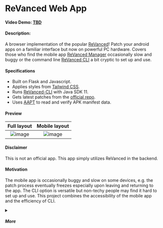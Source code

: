 # ReVanced Web App

#### Video Demo:  [TBD](https://youtu.be/dQw4w9WgXcQ)

#### Description:

A browser implementation of the popular [ReVanced](https://github.com/ReVanced)!
Patch your android apps on a familiar interface but now on powerful PC hardware.
Covers those who find the mobile app [ReVanced Manager](https://github.com/revanced/revanced-manager) occasionally slow and buggy 
or the command line [ReVanced CLI](https://github.com/revanced/revanced-cli) a bit cryptic to set up and use.

#### Specifications

- Built on Flask and Javascript.
- Applies styles from [Tailwind CSS](https://tailwindcss.com/).
- Runs [ReVanced-CLI](https://github.com/revanced/revanced-cli) with Java SDK 11.
- Gets latest patches from the [official repo](https://raw.githubusercontent.com/ReVanced/revanced-patches/main/patches.json).
- Uses [AAPT](https://developer.android.com/tools/aapt2) to read and verify APK manifest data.

#### Preview

Full layout             |  Mobile layout
:-------------------------:|:-------------------------:
![image](https://github.com/Exconvinced/revanced-web-app/assets/139973199/68cc22b6-c6e9-4c03-9fe7-d1c896676a32)  |  ![image](https://github.com/Exconvinced/revanced-web-app/assets/139973199/6a173757-c7ac-4fbc-84e4-a7d2ae391312)

#### Disclaimer
This is not an official app. This app simply utilizes ReVanced in the backend.

#### Motivation

The mobile app is occasionally buggy and slow on some devices,
e.g. the patch process eventually freezes especially upon leaving and returning to the app. 
The CLI option is versatile but non-techy people may find it hard to set up and use.
This project combines the accessibility of the mobile app and the efficiency of CLI.

<details>
<summary><h5>More</h5></summary>
  I needed to build something for the <a href="https://www.edx.org/course/introduction-computer-science-harvardx-cs50x">CS50</a> final project.
  This is relatively easier compared to solving the Tideman problem set!
  <br><br>
  I learned a lot about the communication logic between `app.routes` in Flask and `event.sources` in Javascript. 
  This is a good beginner project but I should have studied about proper coding paradigms for writing cleaner code.
  I completed this project in 3 days, thanks to ChatGPT for helping me troubleshoot errors.
  
</details>
